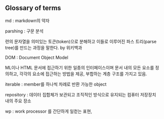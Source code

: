 ## Glossary of terms

md : markdown의 약자

parshing : 구문 분석

련의 문자열을 의미있는 토큰(token)으로 분해하고 이들로 이루어진 파스 트리(parse tree)를 만드는 과정을 말한다. by 위키백과

DOM : Document Object Model

ML이나 HTML 문서에 접근하기 위한 일종의 인터페이스이며 문서 내의 모든 요소를 정의하고, 각각의 요소에 접근하는 방법을 제공, 부합하는 계층 구조를 가지고 있음.

iterable : member를 하나씩 차례로 반환 가능한 object

repository : 데이터 집합체가 보관되고 조직적인 방식으로 유지되는 컴퓨터 저장장치 내의 주요 장소

wp : work processor 를 간단하게 일컫는 표현,

